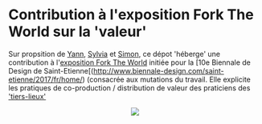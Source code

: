 # Contribution à l'exposition Fork The World sur la 'valeur'

Sur propsition de [Yann](http://shalf.me), [Sylvia](http://www.sylviafredriksson.net) et [Simon](http://simons.fr), ce dépot 'héberge' une contribution à l'[exposition Fork The World](https://frama.link/BiennaleDesign17-ForkTheWorld-Files) initiée pour la [10e Biennale de Design de Saint-Etienne[(http://www.biennale-design.com/saint-etienne/2017/fr/home/) (consacrée aux mutations du travail. Elle explicite les pratiques de co-production / distribution de valeur des praticiens des ['tiers-lieux'](http://movilab.org/index.php?title=Définition_des_Tiers_Lieux)

<p align="center">
  <img src="https://framapic.org/GTaz4XqzZJ9v/phGduKvJ94Px.jpg alt="CC-BY-NC-SA 4.0"/>
</p>

